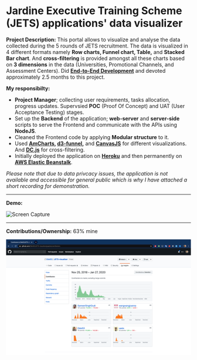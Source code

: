 # Jardine Executive Training Scheme (JETS) applications' data visualizer

**Project Description:** This portal allows to visualize and analyse the data collected during the 5 rounds of JETS recruitment. The data is visualized in 4 different formats namely **Row charts, Funnel chart, Table,** and **Stacked Bar chart**. And **cross-filtering** is provided amongst all these charts based on **3 dimensions** in the data (Universities, Promotional Channels, and Assessment Centers). Did **[End-to-End Development](http://www.rapidsofttechnologies.com/end-to-end-website-development.php)** and devoted approximately 2.5 months to this project.

**My responsibilty:**
* **Project Manager**; collecting user requirements, tasks allocation, progress updates. Supervsied **POC** (Proof Of Concept) and UAT (User Acceptance Testing) stages.
* Set up the **Backend** of the application; **web-server** and **server-side** scripts to serve the Frontend and communicate with the APIs using **NodeJS**.
* Cleaned the Frontend code by applying **Modular structure** to it. 
* Used **[AmCharts](https://www.amcharts.com/), [d3-funnel](https://jakezatecky.github.io/d3-funnel/),** and **[CanvasJS](https://canvasjs.com/)** for different visualizations. And **[DC.js](https://dc-js.github.io/dc.js/)** for cross-filtering.
* Initially deployed the application on **[Heroku](https://www.heroku.com/)** and then permanently on **[AWS Elastic Beanstalk](https://aws.amazon.com/elasticbeanstalk/)**.

*Please note that due to data privcacy issues, the application is not available and accessible for general public which is why I have attached a short recording for demonstration.*

---

**Demo:**

![Screen Capture](https://github.com/Ebbi53/past_projects_demos/blob/master/4.%20JETS%20Visualizer/WhatsApp%20Video%202019-01-23%20at%2017.00.42.gif)

---

**Contributions/Ownership:** 63% mine

![Screen Capture](https://github.com/Ebbi53/past_projects_demos/blob/master/4.%20JETS%20Visualizer/Screenshot%202020-01-27%20at%205.39.00%20PM.png)

